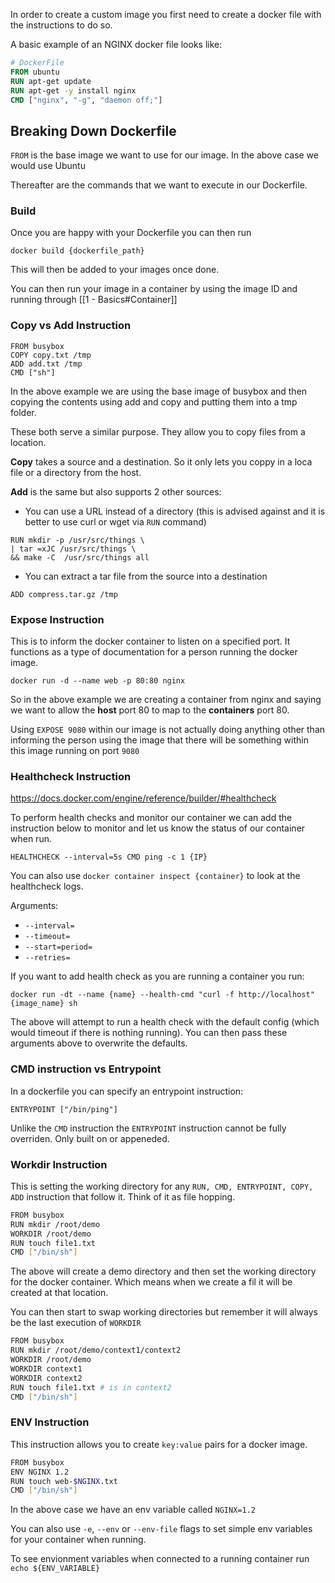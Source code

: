 In order to create a custom image you first need to create a docker file with the instructions to do so.

A basic example of an NGINX docker file looks like:


```Dockerfile
# DockerFile
FROM ubuntu
RUN apt-get update
RUN apt-get -y install nginx
CMD ["nginx", "-g", "daemon off;"]
```

## Breaking Down Dockerfile

`FROM`  is the base image we want to use for our image. In the above case we would use Ubuntu

Thereafter are the commands that we want to execute in our Dockerfile.

### Build

Once you are happy with your Dockerfile you can then run

```shell
docker build {dockerfile_path}
```

This will then be added to your images once done.

You can then run your image in a container by using the image ID and running through [[1 - Basics#Container]]

### Copy vs Add Instruction

```docker
FROM busybox
COPY copy.txt /tmp
ADD add.txt /tmp
CMD ["sh"]
```

In the above example we are using the base image of busybox and then copying the contents using add and copy and putting them into a tmp folder.

These both serve a similar purpose. They allow you to copy files from a location.

**Copy** takes a source and a destination. So it only lets you coppy in a loca file or a directory from the host.

**Add** is the same but also supports 2 other sources:
- You can use a URL instead of a directory (this is advised against and it is better to use curl or wget via `RUN` command)

```docker
RUN mkdir -p /usr/src/things \
| tar =xJC /usr/src/things \
&& make -C  /usr/src/things all
```

- You can extract a tar file from the source into a destination

```docker
ADD compress.tar.gz /tmp
```

### Expose Instruction

This is to inform the docker container to listen on a specified port. It functions as a type of documentation for a person running the docker image.

```docker
docker run -d --name web -p 80:80 nginx
```

So in the above example we are creating a container from nginx and saying we want to allow the **host** port 80 to map to the **containers** port 80.

Using `EXPOSE 9080` within our image is not actually doing anything other than informing the person using the image that there will be something within this image running on port `9080`

### Healthcheck Instruction
https://docs.docker.com/engine/reference/builder/#healthcheck

To perform health checks and monitor our container we can add the instruction below to monitor and let us know the status of our container when run.

```
HEALTHCHECK --interval=5s CMD ping -c 1 {IP}
```

You can also use `docker container inspect {container}` to look at the healthcheck logs.

Arguments:
- `--interval=`
- `--timeout=`
- `--start=period=`
- `--retries=`

If you want to add health check as you are running a container you run:

```shell
docker run -dt --name {name} --health-cmd "curl -f http://localhost" {image_name} sh
```

The above will attempt to run a health check with the default config (which would timeout if there is nothing running). You can then pass these arguments above to overwrite the defaults.

### CMD instruction vs Entrypoint

In a dockerfile you can specify an entrypoint instruction:

```
ENTRYPOINT ["/bin/ping"]
```

Unlike the `CMD` instruction the `ENTRYPOINT` instruction cannot be fully overriden. Only built on or appeneded.

### Workdir Instruction

This is setting the working directory for any `RUN, CMD, ENTRYPOINT, COPY, ADD` instruction that follow it. Think of it as file hopping.

```sh
FROM busybox
RUN mkdir /root/demo
WORKDIR /root/demo
RUN touch file1.txt
CMD ["/bin/sh"]
```

The above will create a demo directory and then set the working directory for the docker container. Which means when we create a fil it will be created at that location.

You can then start to swap working directories but remember it will always be the last execution of `WORKDIR`

```sh
FROM busybox
RUN mkdir /root/demo/context1/context2
WORKDIR /root/demo
WORKDIR context1
WORKDIR context2
RUN touch file1.txt # is in context2
CMD ["/bin/sh"]
```

### ENV Instruction

This instruction allows you to create `key:value` pairs for a docker image.

```sh
FROM busybox
ENV NGINX 1.2
RUN touch web-$NGINX.txt
CMD ["/bin/sh"]
```

In the above case we have an env variable called `NGINX=1.2`

You can also use `-e`, `--env` or `--env-file` flags to set simple env variables for your container when running.

To see envionment variables when connected to a running container run `echo ${ENV_VARIABLE}`



